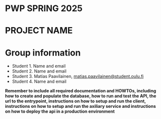 # PWP SPRING 2025
# PROJECT NAME
# Group information
* Student 1. Name and email
* Student 2. Name and email
* Student 3. Matias Paavilainen, matias.paavilainen@student.oulu.fi
* Student 4. Name and email


__Remember to include all required documentation and HOWTOs, including how to create and populate the database, how to run and test the API, the url to the entrypoint, instructions on how to setup and run the client, instructions on how to setup and run the axiliary service and instructions on how to deploy the api in a production environment__



